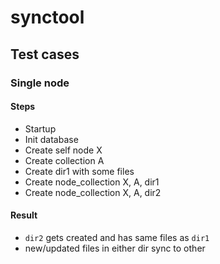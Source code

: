 # synctool

## Test cases

### Single node

#### Steps

* Startup
* Init database
* Create self node X
* Create collection A
* Create dir1 with some files
* Create node_collection X, A, dir1
* Create node_collection X, A, dir2

#### Result

* `dir2` gets created and has same files as `dir1`
* new/updated files in either dir sync to other